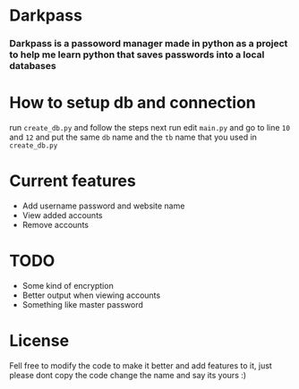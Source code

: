 # Darkpass
### Darkpass is a passoword manager made in python as a project to help me learn python  that saves passwords into a local databases

# How to setup db and connection

run `create_db.py` and follow the steps
next run edit `main.py` and go to line `10` and `12` and put the same `db` name and the `tb` name that you used in `create_db.py`

# Current features

* Add username password and website name
* View added accounts
* Remove accounts

# TODO
* Some kind  of encryption
* Better output when viewing accounts
* Something like master password

# License
Fell free to modify the code to make it better and add features to it, just please dont copy the code change the name and say its yours :)
